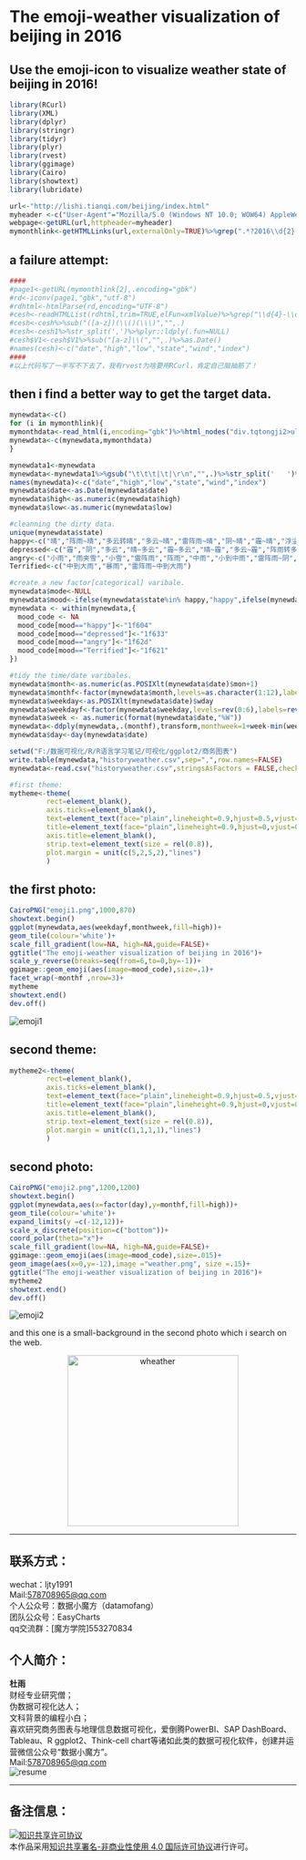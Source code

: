 The emoji-weather visualization of beijing in 2016
=================================================
Use the emoji-icon to visualize weather state of beijing in 2016!
----------------------------------------------------------------


```r
library(RCurl)
library(XML)
library(dplyr)
library(stringr)
library(tidyr)
library(plyr)
library(rvest)
library(ggimage)
library(Cairo)
library(showtext)
library(lubridate)
```

```r
url<-"http://lishi.tianqi.com/beijing/index.html"
myheader <-c("User-Agent"="Mozilla/5.0 (Windows NT 10.0; WOW64) AppleWebKit/537.36 (KHTML, like Gecko) Chrome/56.0.2924.87 Safari/537.36")
webpage<-getURL(url,httpheader=myheader)
mymonthlink<-getHTMLLinks(url,externalOnly=TRUE)%>%grep(".*?2016\\d{2}.html",.,value=T)
```

a failure attempt:
-----------------


```r
####
#page1<-getURL(mymonthlink[2],.encoding="gbk")
#rd<-iconv(page1,"gbk","utf-8")
#rdhtml<-htmlParse(rd,encoding="UTF-8")
#cesh<-readHTMLList(rdhtml,trim=TRUE,elFun=xmlValue)%>%grep("\\d{4}-\\d{2}-\\d{2}",.,value=T)
#cesh<-cesh%>%sub("([a-z])(\\()(\\\)","",.)
#cesh<-cesh1%>%str_split(',')%>%plyr::ldply(.fun=NULL)
#cesh$V1<-cesh$V1%>%sub("[a-z]\\(","",.)%>%as.Date()
#names(cesh)<-c("date","high","low","state","wind","index")
####
#以上代码写了一半写不下去了，我有rvest为啥要用RCurl，肯定自己脑抽筋了！
```

then i find a better way to get the target data.
-----------------------------------------------

```r
mynewdata<-c()
for (i in mymonthlink){
mymonthdata<-read_html(i,encoding="gbk")%>%html_nodes("div.tqtongji2>ul")%>%html_text(trim=FALSE)%>%str_trim(.,side="right")%>%.[-1]
mynewdata<-c(mynewdata,mymonthdata)
}

mynewdata1<-mynewdata
mynewdata<-mynewdata1%>%gsub("\t\t\t|\t|\r\n","",.)%>%str_split('   ')%>%plyr::ldply(.fun=NULL)%>%.[,-2]
names(mynewdata)<-c("date","high","low","state","wind","index")
mynewdata$date<-as.Date(mynewdata$date)
mynewdata$high<-as.numeric(mynewdata$high)
mynewdata$low<-as.numeric(mynewdata$low)
```


```r
#cleanning the dirty data.  
unique(mynewdata$state)  
happy<-c("晴","阵雨~晴","多云转晴","多云~晴","雷阵雨~晴","阴~晴","霾~晴","浮尘~晴")  
depressed<-c("霾","阴","多云","晴~多云","霾~多云","晴~霾","多云~霾","阵雨转多云","多云转阴","阴~多云","多云~阴","晴~阴","阵雨~多云","小雨~多云","小雨~阴","霾~雾","小雪~阴","阴~小雪","小雨~雨夹雪")  
angry<-c("小雨","雨夹雪","小雪","雷阵雨","阵雨","中雨","小到中雨","雷阵雨~阴","多云~雷阵雨","阴~雷阵雨","霾~雷阵雨","多云~阵雨","晴~阵雨","阴~小雨","阵雨~小雨")  
Terrified<-c("中到大雨","暴雨","雷阵雨~中到大雨")      
```


```r
#create a new factor[categorical] varibale.
mynewdata$mode<-NULL
mynewdata$mood<-ifelse(mynewdata$state%in% happy,"happy",ifelse(mynewdata$state%in% depressed,"depressed",ifelse(mynewdata$state%in% angry,"angry","Terrified")))    
mynewdata <- within(mynewdata,{
  mood_code <- NA
  mood_code[mood=="happy"]<-"1f604"
  mood_code[mood=="depressed"]<-"1f633"
  mood_code[mood=="angry"]<-"1f62d"
  mood_code[mood=="Terrified"]<-"1f621"
})                              
```

```r
#tidy the time/date varibales.
mynewdata$month<-as.numeric(as.POSIXlt(mynewdata$date)$mon+1)
mynewdata$monthf<-factor(mynewdata$month,levels=as.character(1:12),labels=c("Jan","Feb","Mar","Apr","May","Jun","Jul","Aug","Sep","Oct","Nov","Dec"),ordered=TRUE)    
mynewdata$weekday<-as.POSIXlt(mynewdata$date)$wday
mynewdata$weekdayf<-factor(mynewdata$weekday,levels=rev(0:6),labels=rev(c("Sun","Mon","Tue","Wed","Thu","Fri","Sat")),ordered=TRUE)
mynewdata$week <- as.numeric(format(mynewdata$date,"%W"))
mynewdata<-ddply(mynewdata,.(monthf),transform,monthweek=1+week-min(week))
mynewdata$day<-day(mynewdata$date)
```


```r
setwd("F:/数据可视化/R/R语言学习笔记/可视化/ggplot2/商务图表")
write.table(mynewdata,"historyweather.csv",sep=",",row.names=FALSE)
mynewdata<-read.csv("historyweather.csv",stringsAsFactors = FALSE,check.names = FALSE)  
```

```r
#first theme: 
mytheme<-theme(
         rect=element_blank(),
         axis.ticks=element_blank(),
         text=element_text(face="plain",lineheight=0.9,hjust=0.5,vjust=0.5,size=15),
         title=element_text(face="plain",lineheight=0.9,hjust=0,vjust=0.5,size=30),
         axis.title=element_blank(), 
         strip.text=element_text(size = rel(0.8)), 
         plot.margin = unit(c(5,2,5,2),"lines")
         )
```

the first photo:
--------------
```r
CairoPNG("emoji1.png",1000,870)
showtext.begin()
ggplot(mynewdata,aes(weekdayf,monthweek,fill=high))+
geom_tile(colour='white')+
scale_fill_gradient(low=NA, high=NA,guide=FALSE)+
ggtitle("The emoji-weather visualization of beijing in 2016")+
scale_y_reverse(breaks=seq(from=6,to=0,by=-1))+
ggimage::geom_emoji(aes(image=mood_code),size=.1)+
facet_wrap(~monthf ,nrow=3)+
mytheme
showtext.end()
dev.off()
```

![emoji1](https://github.com/ljtyduyu/historyweather/blob/master/Image/emoji1.png)

second theme:
-------------
```r
mytheme2<-theme(
         rect=element_blank(),
         axis.ticks=element_blank(),
         text=element_text(face="plain",lineheight=0.9,hjust=0.5,vjust=0.5,size=15),
         title=element_text(face="plain",lineheight=0.9,hjust=0,vjust=0.5,size=30),
         axis.title=element_blank(), 
         strip.text=element_text(size = rel(0.8)), 
         plot.margin = unit(c(1,1,1,1),"lines")
         )
```

second photo:
------------

```r
CairoPNG("emoji2.png",1200,1200)
showtext.begin()
ggplot(mynewdata,aes(x=factor(day),y=monthf,fill=high))+
geom_tile(colour='white')+
expand_limits(y =c(-12,12))+
scale_x_discrete(position=c("bottom"))+
coord_polar(theta="x")+
scale_fill_gradient(low=NA, high=NA,guide=FALSE)+
ggimage::geom_emoji(aes(image=mood_code),size=.015)+
geom_image(aes(x=0,y=-12),image ="weather.png", size =.15)+
ggtitle("The emoji-weather visualization of beijing in 2016")+
mytheme2
showtext.end()
dev.off()
```

![emoji2](https://github.com/ljtyduyu/historyweather/blob/master/Image/emoji2.png)

and this one is a small-background in the second photo  which i search on the web.<br>

<div  align="center">    
<img src="https://github.com/ljtyduyu/historyweather/blob/master/Image/weather.png" width = "300" height = "300" alt="wheather" align=center />
</div>


------------------------------------------------------------------------------------------------

联系方式：
----------------------------------------------------
wechat：ljty1991  <br>
Mail:578708965@qq.com <br>
个人公众号：数据小魔方（datamofang） <br>
团队公众号：EasyCharts <br>
qq交流群：[魔方学院]553270834

个人简介：
-------------------------------------------------
**杜雨** <br>
财经专业研究僧； <br>
伪数据可视化达人； <br>
文科背景的编程小白； <br>
喜欢研究商务图表与地理信息数据可视化，爱倒腾PowerBI、SAP DashBoard、Tableau、R ggplot2、Think-cell chart等诸如此类的数据可视化软件，创建并运营微信公众号“数据小魔方”。 <br>
Mail:578708965@qq.com <br>
![resume](https://github.com/ljtyduyu/FontMap-of-China/blob/master/Image/resume.png)

-------------------------------------------

备注信息：
----------------------------------------------------
<a rel="license" href="http://creativecommons.org/licenses/by-nc/4.0/"><img alt="知识共享许可协议" style="border-width:0" src="https://i.creativecommons.org/l/by-nc/4.0/88x31.png" /></a><br />本作品采用<a rel="license" href="http://creativecommons.org/licenses/by-nc/4.0/">知识共享署名-非商业性使用 4.0 国际许可协议</a>进行许可。
